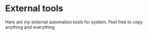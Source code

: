 # External tools
Here are my external automation tools for system.
Feel free to copy anything and everything
